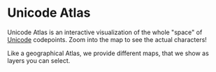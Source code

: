 Unicode Atlas
=============

Unicode Atlas is an interactive visualization of the whole "space" of [Unicode](http://unicode.org/) codepoints. Zoom into the map to see the actual characters!

Like a geographical Atlas, we provide different maps, that we show as layers you can select.
